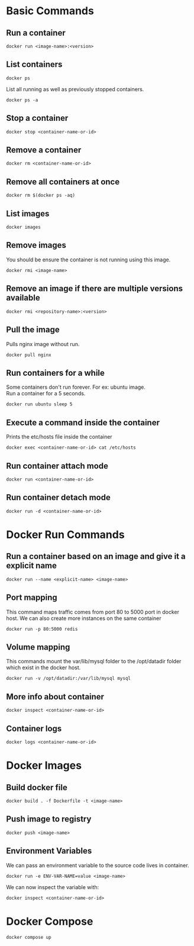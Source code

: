 # Basic Commands
## Run a container
```
docker run <image-name>:<version>
```
## List containers
```
docker ps
```

List all running as well as previously stopped containers.
```
docker ps -a
```

## Stop a container
```
docker stop <container-name-or-id> 
```

## Remove a container
```
docker rm <container-name-or-id> 
```

## Remove all containers at once
```
docker rm $(docker ps -aq)
```

## List images
```
docker images 
```

## Remove images
You should be ensure the container is not running using this image.
```
docker rmi <image-name>
```

## Remove an image if there are multiple versions available
```
docker rmi <repository-name>:<version>
```

## Pull the image
Pulls nginx image without run.
```
docker pull nginx 
```

## Run containers for a while
Some containers don't run forever. For ex: ubuntu image. 
<br>
Run a container for a 5 seconds.
```
docker run ubuntu sleep 5
```

## Execute a command inside the container
Prints the etc/hosts file inside the container
```
docker exec <container-name-or-id> cat /etc/hosts 
```

## Run container attach mode
```
docker run <container-name-or-id>
```

## Run container detach mode
```
docker run -d <container-name-or-id>
```
# Docker Run Commands
## Run a container based on an image and give it a explicit name
```
docker run --name <explicit-name> <image-name>
```

## Port mapping
This command maps traffic comes from port 80 to 5000 port in docker host. We can also create more instances on the same container
```
docker run -p 80:5000 redis
```

## Volume mapping
This commands mount the var/lib/mysql folder to the /opt/datadir folder which exist in the docker host. 
```
docker run -v /opt/datadir:/var/lib/mysql mysql
```

## More info about container
```
docker inspect <container-name-or-id>
```

## Container logs
```
docker logs <container-name-or-id>
```

# Docker Images
## Build docker file
```
docker build . -f Dockerfile -t <image-name>
```
## Push image to registry
```
docker push <image-name>
```

## Environment Variables
We can pass an environment variable to the source code lives in container.
```
docker run -e ENV-VAR-NAME=value <image-name>
```
We can now inspect the variable with:
```
docker inspect <container-name-or-id>
```

# Docker Compose
```
docker compose up
```

